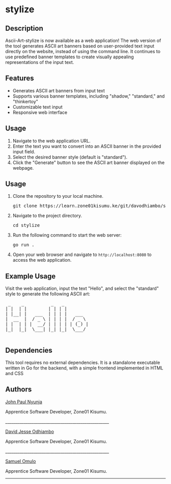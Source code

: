 <h1>stylize</h1>

<h2>Description</h2>
<p>Ascii-Art-stylize is now available as a web application! The web version of the tool generates ASCII art banners based on user-provided text input directly on the website, instead of using the command line. It continues to use predefined banner templates to create visually appealing representations of the input text.</p>

<h2>Features</h2>
<ul>
    <li>Generates ASCII art banners from input text</li>
    <li>Supports various banner templates, including "shadow," "standard," and "thinkertoy"</li>
    <li>Customizable text input</li>
    <li>Responsive web interface</li>
</ul>

<h2>Usage</h2>
<ol>
    <li>Navigate to the web application URL.</li>
    <li>Enter the text you want to convert into an ASCII banner in the provided input field.</li>
    <li>Select the desired banner style (default is "standard").</li>
    <li>Click the "Generate" button to see the ASCII art banner displayed on the webpage.</li>
</ol>

<h2>Usage</h2>
<ol>
    <li>Clone the repository to your local machine.</li>
    <pre>git clone https://learn.zone01kisumu.ke/git/davodhiambo/stylize.git</pre>
    <li>Navigate to the project directory.</li>
    <pre>cd stylize</pre>
    <li>Run the following command to start the web server:</li>
    <pre>go run .</pre>
    <li>Open your web browser and navigate to <code>http://localhost:8080</code> to access the web application.</li>
</ol>

<h2>Example Usage</h2>
<p>Visit the web application, input the text "Hello", and select the "standard" style to generate the following ASCII art:</p>
<pre>
 _    _          _   _          
| |  | |        | | | |         
| |__| |   ___  | | | |   ___   
|  __  |  / _ \ | | | |  / _ \  
| |  | | |  __/ | | | | | (_) |
|_|  |_|  \___| |_| |_|  \___/  
                                
                                
</pre>

<h2>Dependencies</h2>
<p>This tool requires no external dependencies. It is a standalone executable written in Go for the backend, with a simple frontend implemented in HTML and CSS</p>

<h2>Authors</h2>
<p><a href="https://learn.zone01kisumu.ke/git/johnotieno0">John Paul Nyunja</a></p>
<p>Apprentice Software Developer, Zone01 Kisumu.</p>
<p>___________________________________________________</p>
<p><a href="https://learn.zone01kisumu.ke/git/davodhiambo">David Jesse Odhiambo</a></p>
<p>Apprentice Software Developer, Zone01 Kisumu.</p>
<p>___________________________________________________</p>
<p><a href="https://learn.zone01kisumu.ke/git/somulo">Samuel Omulo</a></p>
<p>Apprentice Software Developer, Zone01 Kisumu.</p>


---